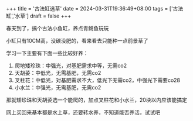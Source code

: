 +++
title = '古法缸选草'
date = 2024-03-31T19:36:49+08:00
tags = ['古法缸','水草']
draft = false
+++

春天到了，搞个古法小鱼缸，养点青鳉鱼玩玩

小缸只有10CM高，没碳没肥的，看来看去只能种一点前景草了

学习一下主要有下面一些比较好养：

1. 爬地矮珍珠：中强光，对基肥需求中等，无需co2
2. 天胡荽：中低光，无需基肥，无需co2
3. 叉柱花：中低光，对基肥需求不大，低光下无需co2，中强光下需要co2ß
4. 小水兰：中强光，无需基肥，无需co2

那就矮珍珠和天胡荽选一个能爬的，加点叉柱花和小水兰，20块以内应该能搞定

网上买回来基本都是水上草，还要转水养，不知道能否养活，试试吧
